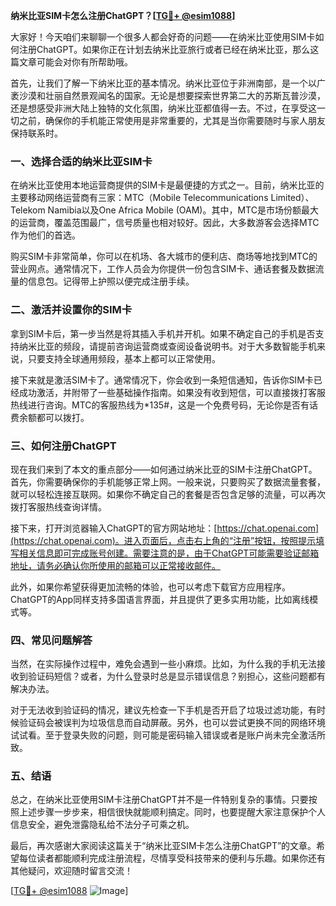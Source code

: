 **纳米比亚SIM卡怎么注册ChatGPT？[[TG💪+ @esim1088](https://t.me/s/esim1088)]**

大家好！今天咱们来聊聊一个很多人都会好奇的问题——在纳米比亚使用SIM卡如何注册ChatGPT。如果你正在计划去纳米比亚旅行或者已经在纳米比亚，那么这篇文章可能会对你有所帮助哦。

首先，让我们了解一下纳米比亚的基本情况。纳米比亚位于非洲南部，是一个以广袤沙漠和壮丽自然景观闻名的国家。无论是想要探索世界第二大的苏斯瓦普沙漠，还是想感受非洲大陆上独特的文化氛围，纳米比亚都值得一去。不过，在享受这一切之前，确保你的手机能正常使用是非常重要的，尤其是当你需要随时与家人朋友保持联系时。

### **一、选择合适的纳米比亚SIM卡**

在纳米比亚使用本地运营商提供的SIM卡是最便捷的方式之一。目前，纳米比亚的主要移动网络运营商有三家：MTC（Mobile Telecommunications Limited）、Telekom Namibia以及One Africa Mobile (OAM)。其中，MTC是市场份额最大的运营商，覆盖范围最广，信号质量也相对较好。因此，大多数游客会选择MTC作为他们的首选。

购买SIM卡非常简单，你可以在机场、各大城市的便利店、商场等地找到MTC的营业网点。通常情况下，工作人员会为你提供一份包含SIM卡、通话套餐及数据流量的信息包。记得带上护照以便完成注册手续。

### **二、激活并设置你的SIM卡**

拿到SIM卡后，第一步当然是将其插入手机并开机。如果不确定自己的手机是否支持纳米比亚的频段，请提前咨询运营商或查阅设备说明书。对于大多数智能手机来说，只要支持全球通用频段，基本上都可以正常使用。

接下来就是激活SIM卡了。通常情况下，你会收到一条短信通知，告诉你SIM卡已经成功激活，并附带了一些基础操作指南。如果没有收到短信，可以直接拨打客服热线进行咨询。MTC的客服热线为*135#，这是一个免费号码，无论你是否有话费余额都可以拨打。

### **三、如何注册ChatGPT**

现在我们来到了本文的重点部分——如何通过纳米比亚的SIM卡注册ChatGPT。首先，你需要确保你的手机能够正常上网。一般来说，只要购买了数据流量套餐，就可以轻松连接互联网。如果你不确定自己的套餐是否包含足够的流量，可以再次拨打客服热线查询详情。

接下来，打开浏览器输入ChatGPT的官方网站地址：[https://chat.openai.com](https://chat.openai.com)。进入页面后，点击右上角的“注册”按钮，按照提示填写相关信息即可完成账号创建。需要注意的是，由于ChatGPT可能需要验证邮箱地址，请务必确认你所使用的邮箱可以正常接收邮件。

此外，如果你希望获得更加流畅的体验，也可以考虑下载官方应用程序。ChatGPT的App同样支持多国语言界面，并且提供了更多实用功能，比如离线模式等。

### **四、常见问题解答**

当然，在实际操作过程中，难免会遇到一些小麻烦。比如，为什么我的手机无法接收到验证码短信？或者，为什么登录时总是显示错误信息？别担心，这些问题都有解决办法。

对于无法收到验证码的情况，建议先检查一下手机是否开启了垃圾过滤功能，有时候验证码会被误判为垃圾信息而自动屏蔽。另外，也可以尝试更换不同的网络环境试试看。至于登录失败的问题，则可能是密码输入错误或者是账户尚未完全激活所致。

### **五、结语**

总之，在纳米比亚使用SIM卡注册ChatGPT并不是一件特别复杂的事情。只要按照上述步骤一步步来，相信很快就能顺利搞定。同时，也要提醒大家注意保护个人信息安全，避免泄露隐私给不法分子可乘之机。

最后，再次感谢大家阅读这篇关于“纳米比亚SIM卡怎么注册ChatGPT”的文章。希望每位读者都能顺利完成注册流程，尽情享受科技带来的便利与乐趣。如果你还有其他疑问，欢迎随时留言交流！

[[TG💪+ @esim1088](https://t.me/s/esim1088) ![Image](https://i.postimg.cc/4NQfJmqS/Snipaste-2025-05-13-00-14-12.png)]